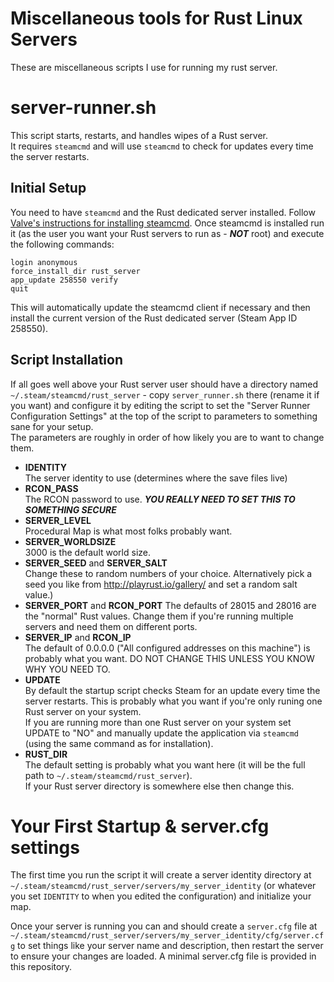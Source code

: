 # Miscellaneous tools for Rust Linux Servers
These are miscellaneous scripts I use for running my rust server.

# server-runner.sh
This script starts, restarts, and handles wipes of a Rust server.  
It requires `steamcmd` and will use `steamcmd` to check for updates
every time the server restarts.

## Initial Setup
You need to have `steamcmd` and the Rust dedicated server installed.
Follow [Valve's instructions for installing steamcmd](https://developer.valvesoftware.com/wiki/SteamCMD#Linux).
Once steamcmd is installed run it (as the user you want your Rust
servers to run as - ***NOT*** root) and execute the following commands:
```
login anonymous
force_install_dir rust_server
app_update 258550 verify
quit
```

This will automatically update the steamcmd client if necessary and then
install the current version of the Rust dedicated server (Steam App ID
258550).

## Script Installation
If all goes well above your Rust server user should have a directory
named `~/.steam/steamcmd/rust_server` - copy `server_runner.sh` there
(rename it if you want) and configure it by editing the script to set
the "Server Runner Configuration Settings" at the top of the script to
parameters to something sane for your setup.  
The parameters are roughly in order of how likely you are to want to
change them.  

* **IDENTITY**  
  The server identity to use (determines where the save files live)
* **RCON_PASS**  
  The RCON password to use.
  ***YOU REALLY NEED TO SET THIS TO SOMETHING SECURE***
* **SERVER_LEVEL**  
  Procedural Map is what most folks probably want.
* **SERVER_WORLDSIZE**  
  3000 is the default world size.
* **SERVER_SEED** and **SERVER_SALT**  
  Change these to random numbers of your choice.
  Alternatively pick a seed you like from http://playrust.io/gallery/
  and set a random salt value.)
* **SERVER_PORT** and **RCON_PORT**
  The defaults of 28015 and 28016 are the "normal" Rust values.
  Change them if you're running multiple servers and need them
  on different ports.
* **SERVER_IP** and **RCON_IP**  
  The default of 0.0.0.0 ("All configured addresses on this machine")
  is probably what you want.
  DO NOT CHANGE THIS UNLESS YOU KNOW WHY YOU NEED TO.
* **UPDATE**  
  By default the startup script checks Steam for an update every time
  the server restarts. This is probably what you want if you're only
  runing one Rust server on your system.  
  If you are running more than one Rust server on your system set
  UPDATE to "NO" and manually update the application via `steamcmd`
  (using the same command as for installation).
* **RUST_DIR**  
  The default setting is probably what you want here
  (it will be the full path to `~/.steam/steamcmd/rust_server`).  
  If your Rust server directory is somewhere else then change this.

# Your First Startup & server.cfg settings
The first time you run the script it will create a server identity directory
at `~/.steam/steamcmd/rust_server/servers/my_server_identity` (or whatever
you set `IDENTITY` to when you edited the configuration) and initialize
your map.

Once your server is running you can and should create a `server.cfg` file
at `~/.steam/steamcmd/rust_server/servers/my_server_identity/cfg/server.cfg`
to set things like your server name and description, then restart the server
to ensure your changes are loaded. 
A minimal server.cfg file is provided in this repository.

